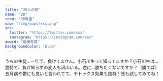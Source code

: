```yaml
---
title: "39人の壁"
name: "2B"
room: "2B教室"
map: "/img/maps/xxx.png"
sns:
  twitter: "https://twitter.com/xxx"
  instagram: "https://instagram.com/xxx"
award: "最優秀賞"
backgroundColor: "blue"
---
```

うちの生徒…一年半、負けてません。小石川生って知ってますか？小石川生は…独特で、負け知らずの変人も沢山いる。逆に…勝ちたくないですか？（勝てば）五月病や鬱にも良いと言われてて、デトックス効果も抜群！皆も試してみてね！
